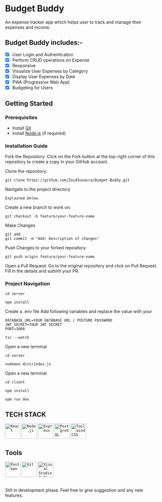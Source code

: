 # Budget Buddy

An expense tracker app which helps user to track and manage their expenses and income.

## Budget Buddy includes:-

- [x] User Login and Authentication
- [x] Perform CRUD operations on Expense
- [x] Responsive
- [x] Visualize User Expenses by Category
- [x] Display User Expenses by Date
- [x] PWA (Progressive Web App)
- [x] Budgeting for Users

## Getting Started

### Prerequisites

- Install [Git](https://git-scm.com/)
- Install [Node.js](https://nodejs.org/) (if required)

### Installation Guide

Fork the Repository: Click on the Fork button at the top-right corner of this repository to create a copy in your GitHub account.

Clone the repository:
```
git clone https://github.com/ZaidSunasra/Budget-Buddy.git
```

Navigate to the project directory
```
Explained below
```
Create a new branch to work on:
```
git checkout -b feature/your-feature-name
``` 
Make Changes
```
git add .
git commit -m "Add: Description of changes"
```

Push Changes to your forked repository:
```
git push origin feature/your-feature-name
```

Open a Pull Request: Go to the original repository and click on Pull Request. Fill in the details and submit your PR.

### Project Navigation

```
cd server
```
```
npm install
```
Create a .env file
Add following variables and replace the value with your
```
DATABASE_URL=YOUR DATABASE URL / POSTGRE PASSWORD
JWT_SECRET=YOUR JWT SECRET
PORT=3000
```
```
tsc --watch
```
Open a new terminal
```
cd server
```
```
nodemon dist/index.js
```
Open a new terminal
```
cd client
```
```
npm install
```
```
npm run dev
```


## TECH STACK

<code><img width="50" src="https://user-images.githubusercontent.com/25181517/183897015-94a058a6-b86e-4e42-a37f-bf92061753e5.png" alt="React" title="React"/></code>
<code><img width="50" src="https://user-images.githubusercontent.com/25181517/183568594-85e280a7-0d7e-4d1a-9028-c8c2209e073c.png" alt="Node.js" title="Node.js"/></code>
<code><img width="50" src="https://user-images.githubusercontent.com/25181517/183859966-a3462d8d-1bc7-4880-b353-e2cbed900ed6.png" alt="Express" title="Express"/></code>
<code><img width="50" src="https://user-images.githubusercontent.com/25181517/117208740-bfb78400-adf5-11eb-97bb-09072b6bedfc.png" alt="PostgreSQL" title="PostgreSQL"/></code>
<code><img width="50" src="https://user-images.githubusercontent.com/25181517/202896760-337261ed-ee92-4979-84c4-d4b829c7355d.png" alt="Tailwind CSS" title="Tailwind CSS"/></code>

## Tools

<code><img width="50" src="https://user-images.githubusercontent.com/25181517/192109061-e138ca71-337c-4019-8d42-4792fdaa7128.png" alt="Postman" title="Postman"/></code>
<code><img width="50" src="https://user-images.githubusercontent.com/25181517/192108372-f71d70ac-7ae6-4c0d-8395-51d8870c2ef0.png" alt="Git" title="Git"/></code>
<code><img width="50" src="https://user-images.githubusercontent.com/25181517/192108891-d86b6220-e232-423a-bf5f-90903e6887c3.png" alt="Visual Studio Code" title="Visual Studio Code"/></code>

\
Still in development phase. Feel free to give suggestion and any new features.
